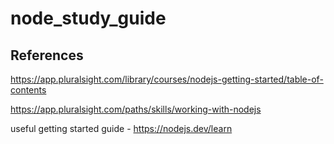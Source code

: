# node_study_guide



## References

https://app.pluralsight.com/library/courses/nodejs-getting-started/table-of-contents

https://app.pluralsight.com/paths/skills/working-with-nodejs

useful getting started guide - https://nodejs.dev/learn
